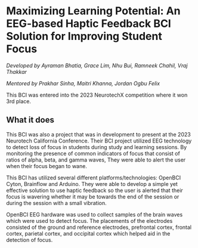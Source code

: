 # Maximizing Learning Potential: An EEG-based Haptic Feedback BCI Solution for Improving Student Focus 

_Developed by Ayraman Bhatia, Grace Lim, Nhu Bui, Ramneek Chahil, Vraj Thakkar_

_Mentored by Prakhar Sinha, Maitri Khanna, Jordan Ogbu Felix_

This BCI was entered into the 2023 NeurotechX competition where it won 3rd place.

## What it does

This BCI was also a project that was in development to present at the 2023 Neurotech California Conference. Their BCI project utilized EEG technology to detect loss of focus in students during study and learning sessions. By monitoring the presence of common indicators of focus that consist of ratios of alpha, beta, and gamma waves, They were able to alert the user when their focus began to wane. 

This BCI has utilized several different platforms/technologies: OpenBCI Cyton, Brainflow and Arduino. They were able to develop a simple yet effective solution to use haptic feedback so the user is alerted that their focus is wavering whether it may be towards the end of the session or during the session with a small vibration. 

OpenBCI EEG hardware was used to collect samples of the brain waves which were used to detect focus. The placements of the electrodes consisted of the ground and reference electrodes, prefrontal cortex, frontal cortex, parietal cortex, and occipital cortex which helped aid in the detection of focus.
